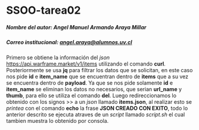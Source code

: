 # SSOO-tarea02
##### Nombre del autor: Angel Manuel Armando Araya Millar
##### Correo institucional: angel.araya@alumnos.uv.cl
Primero se obtiene la información del *json* https://api.warframe.market/v1/items utilizando el comando **curl**. Posteriormente se usa **jq** para filtrar los datos que se solicitan, en este caso nos pide **id** e **item_name** que se encuentran dentro de **items** que a su vez se encuentra dentro de **payload**. Ya que se nos pide solamente **id** e **item_name** se eliminan los datos no necesarios, que serian **url_name** y **thumb**, para ello se utiliza el comando **del**. Luego redireccionamos lo obtenido con los signos >> a un *json* llamado **items.json**, al realizar esto se *printea* con el comando **echo** la frase **JSON CREADO CON EXITO**, todo lo anterior descrito se ejecuta atraves de un *script* llamado *script.sh* el cual tambien muestra lo obtenido por consola.
